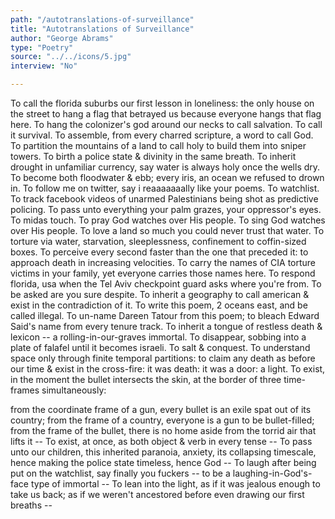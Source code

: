 ```yaml
---
path: "/autotranslations-of-surveillance"
title: "Autotranslations of Surveillance"
author: "George Abrams"
type: "Poetry"
source: "../../icons/5.jpg"
interview: "No"

---
```


To call the florida suburbs our first lesson in loneliness: the only house on the street to hang a flag that betrayed us because everyone hangs that flag here. To hang the colonizer's god around our necks to call salvation. To call it survival. To assemble, from every charred scripture, a word to call God. To partition the mountains of a land to call holy to build them into sniper towers. To birth a police state & divinity in the same breath. To inherit drought in unfamiliar currency, say water is always holy once the wells dry. To become both floodwater & ebb; every iris, an ocean we refused to drown in. To follow me on twitter, say i reaaaaaaally like your poems. To watchlist. To track facebook videos of unarmed Palestinians being shot as predictive policing. To pass unto everything your palm grazes, your oppressor's eyes. To midas touch. To pray God watches over His people. To sing God watches over His people. To love a land so much you could never trust that water. To torture via water, starvation, sleeplessness, confinement to coffin-sized boxes. To perceive every second faster than the one that preceded it: to approach death in increasing velocities. To carry the names of CIA torture victims in your family, yet everyone carries those names here. To respond florida, usa when the Tel Aviv checkpoint guard asks where you're from. To be asked are you sure despite. To inherit a geography to call american & exist in the contradiction of it. To write this poem, 2 oceans east, and be called illegal. To un-name Dareen Tatour from this poem; to bleach Edward Said's name from every tenure track. To inherit a tongue of restless death & lexicon -- a rolling-in-our-graves immortal. To disappear, sobbing into a plate of falafel until it becomes israeli. To salt & conquest. To understand space only through finite temporal partitions: to claim any death as before our time & exist in the cross-fire: it was death: it was a door: a light. To exist, in the moment the bullet intersects the skin, at the border of three time-frames simultaneously: 

from the coordinate frame of a gun, every bullet is an exile spat out of its country; from the frame of a country, everyone is a gun to be bullet-filled; from the frame of the bullet, there is no home aside from the torrid air that lifts it -- To exist, at once, as both object & verb in every tense -- To pass unto our children, this inherited paranoia, anxiety, its collapsing timescale, hence making the police state timeless, hence God -- To laugh after being put on the watchlist, say finally you fuckers -- to be a laughing-in-God's-face type of immortal -- To lean into the light, as if it was jealous enough to take us back; as if we weren't ancestored before even drawing our first breaths --